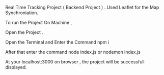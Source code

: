 Real Time Tracking Project ( Backend Project ) . Used Leaflet for the Map Synchroniation. 

To run the Project On Machine , 

Open the Project .

Open the Terminal and Enter the Command npm i 

After that enter the command node index.js or nodemon index.js

At your localhost:3000 on browser , the project will be successfull displayed.

